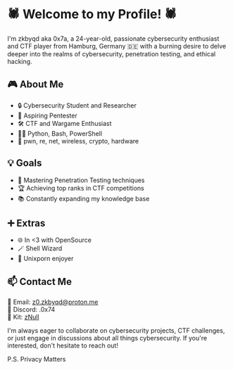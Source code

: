 # 🕷️ Welcome to my Profile! 🕷️

I'm zkbyqd aka 0x7a, a 24-year-old, passionate cybersecurity enthusiast and CTF player from Hamburg, Germany 🇩🇪 with a burning desire to delve deeper into the realms of cybersecurity, penetration testing, and ethical hacking.

## 🎮 About Me

- 🔒 Cybersecurity Student and Researcher
- 🚀 Aspiring Pentester
- 🛠️ CTF and Wargame Enthusiast
- 🧑‍💻 Python, Bash, PowerShell
- 🖤 pwn, re, net, wireless, crypto, hardware

## 💡 Goals

- 🔐 Mastering Penetration Testing techniques
- 🏆 Achieving top ranks in CTF competitions
- 📚 Constantly expanding my knowledge base

## ➕ Extras

- 🌐 In <3 with OpenSource
- 🪄 Shell Wizard
- 🎨 Unixporn enjoyer

## 📫 Contact Me

📧 Email: [z0.zkbyqd@proton.me](mailto:z0.zkbyqd@proton.me) \
🤖 Discord: .0x74 \
🔨 Kit: [zNull](https://kit.co/zNull)

I'm always eager to collaborate on cybersecurity projects, CTF challenges, or just engage in discussions about all things cybersecurity. If you're interested, don't hesitate to reach out!

P.S. Privacy Matters
